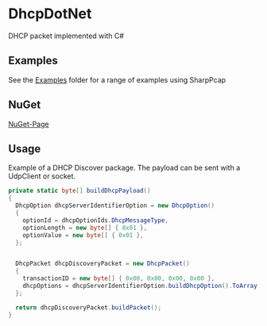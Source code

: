 # DhcpDotNet
 DHCP packet implemented with C#

## Examples
See the <a href="/DhcpDotNet/Examples/">Examples</a> folder for a range of examples using SharpPcap

## NuGet
<a href="https://www.nuget.org/packages/DhcpDotNet/">NuGet-Page</a>

## Usage
Example of a DHCP Discover package. The payload can be sent with a UdpClient or socket.
```csharp
private static byte[] buildDhcpPayload()
{
  DhcpOption dhcpServerIdentifierOption = new DhcpOption()
  {
    optionId = dhcpOptionIds.DhcpMessageType,
    optionLength = new byte[] { 0x01 },
    optionValue = new byte[] { 0x01 },
  };


  DhcpPacket dhcpDiscoveryPacket = new DhcpPacket()
  {
    transactionID = new byte[] { 0x00, 0x00, 0x00, 0x00 },
    dhcpOptions = dhcpServerIdentifierOption.buildDhcpOption().ToArray(),
  };

  return dhcpDiscoveryPacket.buildPacket();
}
```
